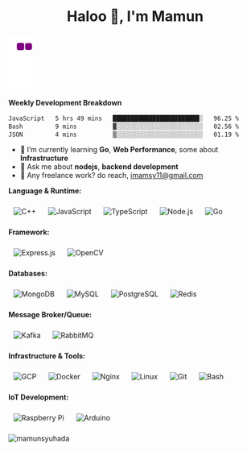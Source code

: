 <h1 align="center">Haloo 👋, I'm Mamun</h1>

![snake gif](https://github.com/mamunsyuhada/mamunsyuhada/blob/output/github-contribution-grid-snake.gif)

**Weekly Development Breakdown**
<!--START_SECTION:waka-->
```text
JavaScript   5 hrs 49 mins   ████████████████████████░   96.25 % 
Bash         9 mins          ▓░░░░░░░░░░░░░░░░░░░░░░░░   02.56 % 
JSON         4 mins          ▒░░░░░░░░░░░░░░░░░░░░░░░░   01.19 % 
```
<!--END_SECTION:waka-->

- 🌱 I’m currently learning **Go**, **Web Performance**, some about **Infrastructure**
- 💬 Ask me about **nodejs**, **backend development**
- 💼 Any freelance work? do reach, imamsy11@gmail.com


**Language & Runtime:**
<div align="left">
<img style="margin: 10px" src="https://profilinator.rishav.dev/skills-assets/cplusplus-original.svg" alt="C++" height="50" />  
<img style="margin: 10px" src="https://profilinator.rishav.dev/skills-assets/javascript-original.svg" alt="JavaScript" height="50" />
<img style="margin: 10px" src="https://profilinator.rishav.dev/skills-assets/typescript-original.svg" alt="TypeScript" height="50" />
<img style="margin: 10px" src="https://profilinator.rishav.dev/skills-assets/nodejs-original-wordmark.svg" alt="Node.js" height="50" />
<img style="margin: 10px" src="https://profilinator.rishav.dev/skills-assets/go-original.svg" alt="Go" height="50" />  
</div>

**Framework:**
<div align="left">
<img style="margin: 10px" src="https://profilinator.rishav.dev/skills-assets/express-original-wordmark.svg" alt="Express.js" height="50" />
<img style="margin: 10px" src="https://profilinator.rishav.dev/skills-assets/opencv-icon.svg" alt="OpenCV" height="50" />
</div>

**Databases:**
<div align="left">
<img style="margin: 10px" src="https://profilinator.rishav.dev/skills-assets/mongodb-original-wordmark.svg" alt="MongoDB" height="50" />
<img style="margin: 10px" src="https://profilinator.rishav.dev/skills-assets/mysql-original-wordmark.svg" alt="MySQL" height="50" />
<img style="margin: 10px" src="https://profilinator.rishav.dev/skills-assets/postgresql-original-wordmark.svg" alt="PostgreSQL" height="50" />
<img style="margin: 10px" src="https://profilinator.rishav.dev/skills-assets/redis-original-wordmark.svg" alt="Redis" height="50" />
</div>

**Message Broker/Queue:**
<div align="left">
<img style="margin: 10px" src="https://profilinator.rishav.dev/skills-assets/apache_kafka-icon.svg" alt="Kafka" height="50" />
<img style="margin: 10px" src="https://profilinator.rishav.dev/skills-assets/rabbitmq-icon.svg" alt="RabbitMQ" height="50" />
</div>

**Infrastructure & Tools:**
<div align="left">  
<img style="margin: 10px" src="https://profilinator.rishav.dev/skills-assets/google_cloud-icon.svg" alt="GCP" height="50" />
<img style="margin: 10px" src="https://profilinator.rishav.dev/skills-assets/docker-original-wordmark.svg" alt="Docker" height="50" /> 
<img style="margin: 10px" src="https://profilinator.rishav.dev/skills-assets/nginx-original.svg" alt="Nginx" height="50" />
<img style="margin: 10px" src="https://profilinator.rishav.dev/skills-assets/linux-original.svg" alt="Linux" height="50" />
<img style="margin: 10px" src="https://profilinator.rishav.dev/skills-assets/git-scm-icon.svg" alt="Git" height="50" />
<img style="margin: 10px" src="https://profilinator.rishav.dev/skills-assets/gnu_bash-icon.svg" alt="Bash" height="50" />
</div>

**IoT Development:**
<div align="left">  
<img style="margin: 10px" src="https://profilinator.rishav.dev/skills-assets/raspberrypi.png" alt="Raspberry Pi" height="50" />
<img style="margin: 10px" src="https://profilinator.rishav.dev/skills-assets/arduino.png" alt="Arduino" height="50" />
</div>

<p align="left"> <img src="https://komarev.com/ghpvc/?username=mamunsyuhada" alt="mamunsyuhada" /> </p>
